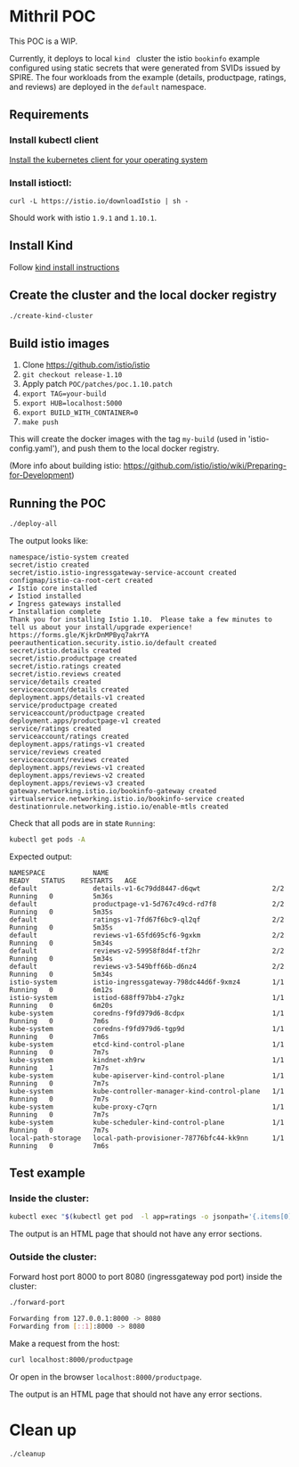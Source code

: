 # Mithril POC

This POC is a WIP. 

Currently, it deploys to local `kind ` cluster the istio `bookinfo` example configured using static secrets that were 
generated from SVIDs issued by SPIRE. The four workloads from the example (details, productpage, ratings, and reviews) 
are deployed in the `default` namespace.

## Requirements

### Install kubectl client

[Install the kubernetes client for your operating system](https://kubernetes.io/docs/tasks/tools/#kubectl)

### Install istioctl:

```
curl -L https://istio.io/downloadIstio | sh -
```

Should work with istio `1.9.1` and `1.10.1`.

## Install Kind 

Follow [kind install instructions](https://kind.sigs.k8s.io/docs/user/quick-start/#installation)

## Create the cluster and the local docker registry

```bash
./create-kind-cluster
```

## Build istio images

1. Clone https://github.com/istio/istio
2. `git checkout release-1.10`
3. Apply patch `POC/patches/poc.1.10.patch`   
4. `export TAG=your-build`
5. `export HUB=localhost:5000`
6. `export BUILD_WITH_CONTAINER=0`
7. `make push`

This will create the docker images with the tag `my-build` (used in 'istio-config.yaml'), and push them to the local docker registry.

(More info about building istio: https://github.com/istio/istio/wiki/Preparing-for-Development)

## Running the POC

```bash
./deploy-all
```

The output looks like: 

```
namespace/istio-system created
secret/istio created
secret/istio.istio-ingressgateway-service-account created
configmap/istio-ca-root-cert created
✔ Istio core installed                                                                                                                                                                                                        
✔ Istiod installed                                                                                                                                                                                                            
✔ Ingress gateways installed                                                                                                                                                                                                  
✔ Installation complete                                                                                                                                                                                                       Thank you for installing Istio 1.10.  Please take a few minutes to tell us about your install/upgrade experience!  https://forms.gle/KjkrDnMPByq7akrYA
peerauthentication.security.istio.io/default created
secret/istio.details created
secret/istio.productpage created
secret/istio.ratings created
secret/istio.reviews created
service/details created
serviceaccount/details created
deployment.apps/details-v1 created
service/productpage created
serviceaccount/productpage created
deployment.apps/productpage-v1 created
service/ratings created
serviceaccount/ratings created
deployment.apps/ratings-v1 created
service/reviews created
serviceaccount/reviews created
deployment.apps/reviews-v1 created
deployment.apps/reviews-v2 created
deployment.apps/reviews-v3 created
gateway.networking.istio.io/bookinfo-gateway created
virtualservice.networking.istio.io/bookinfo-service created
destinationrule.networking.istio.io/enable-mtls created
```

Check that all pods are in state `Running`:

```bash
kubectl get pods -A
```

Expected output: 

```
NAMESPACE            NAME                                         READY   STATUS    RESTARTS   AGE
default              details-v1-6c79dd8447-d6qwt                  2/2     Running   0          5m36s
default              productpage-v1-5d767c49cd-rd7f8              2/2     Running   0          5m35s
default              ratings-v1-7fd67f6bc9-ql2qf                  2/2     Running   0          5m35s
default              reviews-v1-65fd695cf6-9gxkm                  2/2     Running   0          5m34s
default              reviews-v2-59958f8d4f-tf2hr                  2/2     Running   0          5m34s
default              reviews-v3-549bff66b-d6nz4                   2/2     Running   0          5m34s
istio-system         istio-ingressgateway-798dc44d6f-9xmz4        1/1     Running   0          6m12s
istio-system         istiod-688ff97bb4-z7gkz                      1/1     Running   0          6m20s
kube-system          coredns-f9fd979d6-8cdpx                      1/1     Running   0          7m6s
kube-system          coredns-f9fd979d6-tgp9d                      1/1     Running   0          7m6s
kube-system          etcd-kind-control-plane                      1/1     Running   0          7m7s
kube-system          kindnet-xh9rw                                1/1     Running   1          7m7s
kube-system          kube-apiserver-kind-control-plane            1/1     Running   0          7m7s
kube-system          kube-controller-manager-kind-control-plane   1/1     Running   0          7m7s
kube-system          kube-proxy-c7qrn                             1/1     Running   0          7m7s
kube-system          kube-scheduler-kind-control-plane            1/1     Running   0          7m7s
local-path-storage   local-path-provisioner-78776bfc44-kk9nn      1/1     Running   0          7m6s
```


## Test example 

### Inside the cluster:

```bash
kubectl exec "$(kubectl get pod  -l app=ratings -o jsonpath='{.items[0].metadata.name}')" -c ratings  -- curl -sS productpage:9080/productpage
```

The output is an HTML page that should not have any error sections. 

### Outside the cluster:

Forward host port 8000 to port 8080 (ingressgateway pod port) inside the cluster:

```bash
./forward-port

Forwarding from 127.0.0.1:8000 -> 8080
Forwarding from [::1]:8000 -> 8080
```

Make a request from the host:

```bash
curl localhost:8000/productpage
```

Or open in the browser `localhost:8000/productpage`.

The output is an HTML page that should not have any error sections.


# Clean up

```bash
./cleanup
```


